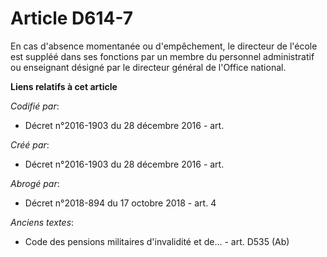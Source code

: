 # Article D614-7

En cas d'absence momentanée ou d'empêchement, le directeur de l'école est suppléé dans ses fonctions par un membre du
personnel administratif ou enseignant désigné par le directeur général de l'Office national.

**Liens relatifs à cet article**

_Codifié par_:

  - Décret n°2016-1903 du 28 décembre 2016 - art.

_Créé par_:

  - Décret n°2016-1903 du 28 décembre 2016 - art.

_Abrogé par_:

  - Décret n°2018-894 du 17 octobre 2018 - art. 4

_Anciens textes_:

  - Code des pensions militaires d'invalidité et de... - art. D535 (Ab)
